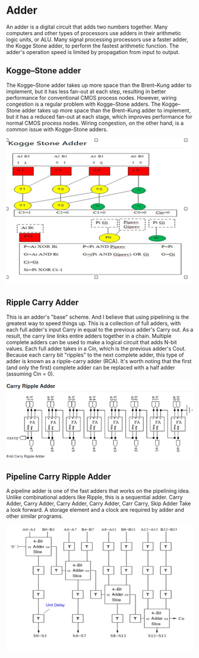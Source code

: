 # Adder
An adder is a digital circuit that adds two numbers together. Many computers and other types of processors use adders in their arithmetic logic units, or ALU. Many signal processing processors use a faster adder, the Kogge Stone adder, to perform the fastest arithmetic function. The adder's operation speed is limited by propagation from input to output.

## Kogge–Stone adder
The Kogge–Stone adder takes up more space than the Brent–Kung adder to implement, but it has less fan-out at each step, resulting in better performance for conventional CMOS process nodes. However, wiring congestion is a regular problem with Kogge–Stone adders.
The Kogge–Stone adder takes up more space than the Brent–Kung adder to implement, but it has a reduced fan-out at each stage, which improves performance for normal CMOS process nodes. Wiring congestion, on the other hand, is a common issue with Kogge–Stone adders.


![img](/HW4/Pix/KSAA1.png)

## Ripple Carry Adder
This is an adder's "base" scheme. And I believe that using pipelining is the greatest way to speed things up. This is a collection of full adders, with each full adder's input Carry in equal to the previous adder's Carry out. As a result, the carry line links entire adders together in a chain. Multiple complete adders can be used to make a logical circuit that adds N-bit values. Each full adder takes in a Cin, which is the previous adder's Cout. Because each carry bit "ripples" to the next complete adder, this type of adder is known as a ripple-carry adder (RCA). It's worth noting that the first (and only the first) complete adder can be replaced with a half adder (assuming Cin = 0).

![img](/HW4/Pix/RCA1.png)

## Pipeline Carry Ripple Adder
A pipeline adder is one of the fast adders that works on the pipelining idea. Unlike combinational adders like Ripple, this is a sequential adder. Carry Adder, Carry Adder, Carry Adder, Carry Adder, Carr Carry, Skip Adder Take a look forward. A storage element and a clock are required by adder and other similar programs.


![img](/HW4/Pix/PI.png)
